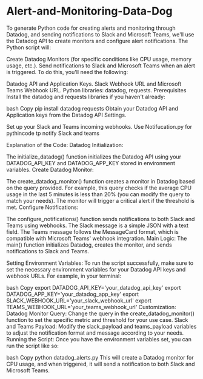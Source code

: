# Alert-and-Monitoring-Data-Dog

To generate Python code for creating alerts and monitoring through Datadog, and sending notifications to Slack and Microsoft Teams, we'll use the Datadog API to create monitors and configure alert notifications. The Python script will:

Create Datadog Monitors (for specific conditions like CPU usage, memory usage, etc.).
Send notifications to Slack and Microsoft Teams when an alert is triggered.
To do this, you'll need the following:

Datadog API and Application Keys.
Slack Webhook URL and Microsoft Teams Webhook URL.
Python libraries: datadog, requests.
Prerequisites
Install the datadog and requests libraries if you haven't already:

bash
Copy
pip install datadog requests
Obtain your Datadog API and Application keys from the Datadog API Settings.

Set up your Slack and Teams incoming webhooks.
Use Notifucation.py for pythincode tp notify Slack and teams


Explanation of the Code:
Datadog Initialization:

The initialize_datadog() function initializes the Datadog API using your DATADOG_API_KEY and DATADOG_APP_KEY stored in environment variables.
Create Datadog Monitor:

The create_datadog_monitor() function creates a monitor in Datadog based on the query provided. For example, this query checks if the average CPU usage in the last 5 minutes is less than 20% (you can modify the query to match your needs).
The monitor will trigger a critical alert if the threshold is met.
Configure Notifications:

The configure_notifications() function sends notifications to both Slack and Teams using webhooks.
The Slack message is a simple JSON with a text field.
The Teams message follows the MessageCard format, which is compatible with Microsoft Teams' webhook integration.
Main Logic:
The main() function initializes Datadog, creates the monitor, and sends notifications to Slack and Teams.


Setting Environment Variables:
To run the script successfully, make sure to set the necessary environment variables for your Datadog API keys and webhook URLs. For example, in your terminal:

bash
Copy
export DATADOG_API_KEY='your_datadog_api_key'
export DATADOG_APP_KEY='your_datadog_app_key'
export SLACK_WEBHOOK_URL='your_slack_webhook_url'
export TEAMS_WEBHOOK_URL='your_teams_webhook_url'
Customization:
Datadog Monitor Query: Change the query in the create_datadog_monitor() function to set the specific metric and threshold for your use case.
Slack and Teams Payload: Modify the slack_payload and teams_payload variables to adjust the notification format and message according to your needs.
Running the Script:
Once you have the environment variables set, you can run the script like so:

bash
Copy
python datadog_alerts.py
This will create a Datadog monitor for CPU usage, and when triggered, it will send a notification to both Slack and Microsoft Teams.
